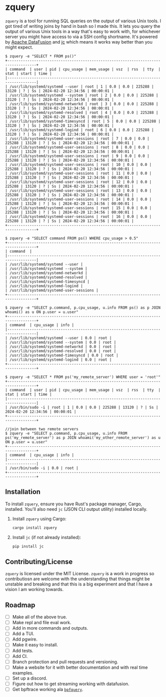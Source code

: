 # zquery

`zquery` is a tool for running SQL queries on the output of various Unix tools. I got tired of writing joins by hand in bash so I made this. It lets you query the output of various Unix tools in a way that's easy to work with, for whichever server you might have access to via a SSH config shortname. It's powered by [Apache DataFusion](https://datafusion.apache.org/) and [jc](https://github.com/kellyjonbrazil/jc) which means it works way better than you might expect.

```
$ zquery -e "SELECT * FROM ps()"
+-----------------------------------------------------------------------------------+
| command  | user | pid | cpu_usage | mem_usage | vsz  | rss  | tty  | stat | start | time |
|-----------------------------------------------------------------------------------|
| /usr/lib/systemd/systemd --user | root | 1 | 0.0 | 0.0 | 225288 | 13120 | ? | Ss | 2024-02-20 12:34:56 | 00:00:01 |
| /usr/lib/systemd/systemd --system | root | 2 | 0.0 | 0.0 | 225288 | 13120 | ? | Ss | 2024-02-20 12:34:56 | 00:00:01 |
| /usr/lib/systemd/systemd-networkd | root | 3 | 0.0 | 0.0 | 225288 | 13120 | ? | Ss | 2024-02-20 12:34:56 | 00:00:01 |
| /usr/lib/systemd/systemd-resolved | root | 4 | 0.0 | 0.0 | 225288 | 13120 | ? | Ss | 2024-02-20 12:34:56 | 00:00:01 |
| /usr/lib/systemd/systemd-timesyncd | root | 5 | 0.0 | 0.0 | 225288 | 13120 | ? | Ss | 2024-02-20 12:34:56 | 00:00:01 |
| /usr/lib/systemd/systemd-logind | root | 6 | 0.0 | 0.0 | 225288 | 13120 | ? | Ss | 2024-02-20 12:34:56 | 00:00:01 |
| /usr/lib/systemd/systemd-user-sessions | root | 7 | 0.0 | 0.0 | 225288 | 13120 | ? | Ss | 2024-02-20 12:34:56 | 00:00:01 |
| /usr/lib/systemd/systemd-user-sessions | root | 8 | 0.0 | 0.0 | 225288 | 13120 | ? | Ss | 2024-02-20 12:34:56 | 00:00:01 |
| /usr/lib/systemd/systemd-user-sessions | root | 9 | 0.0 | 0.0 | 225288 | 13120 | ? | Ss | 2024-02-20 12:34:56 | 00:00:01 |
| /usr/lib/systemd/systemd-user-sessions | root | 10 | 0.0 | 0.0 | 225288 | 13120 | ? | Ss | 2024-02-20 12:34:56 | 00:00:01 |
| /usr/lib/systemd/systemd-user-sessions | root | 11 | 0.0 | 0.0 | 225288 | 13120 | ? | Ss | 2024-02-20 12:34:56 | 00:00:01 |
| /usr/lib/systemd/systemd-user-sessions | root | 12 | 0.0 | 0.0 | 225288 | 13120 | ? | Ss | 2024-02-20 12:34:56 | 00:00:01 |
| /usr/lib/systemd/systemd-user-sessions | root | 13 | 0.0 | 0.0 | 225288 | 13120 | ? | Ss | 2024-02-20 12:34:56 | 00:00:01 |
| /usr/lib/systemd/systemd-user-sessions | root | 14 | 0.0 | 0.0 | 225288 | 13120 | ? | Ss | 2024-02-20 12:34:56 | 00:00:01 |
| /usr/lib/systemd/systemd-user-sessions | root | 15 | 0.0 | 0.0 | 225288 | 13120 | ? | Ss | 2024-02-20 12:34:56 | 00:00:01 |
| /usr/lib/systemd/systemd-user-sessions | root | 16 | 0.0 | 0.0 | 225288 | 13120 | ? | Ss | 2024-02-20 12:34:56 | 00:00:01 |
+-----------------------------------------------------------------------------------+

$ zquery -e "SELECT command FROM ps() WHERE cpu_usage > 0.5"
+-----------------------------------------------------------------------------------+
| command  |
|-----------------------------------------------------------------------------------|
| /usr/lib/systemd/systemd --user |
| /usr/lib/systemd/systemd --system |
| /usr/lib/systemd/systemd-networkd |
| /usr/lib/systemd/systemd-resolved |
| /usr/lib/systemd/systemd-timesyncd |
| /usr/lib/systemd/systemd-logind |
| /usr/lib/systemd/systemd-user-sessions |
+-----------------------------------------------------------------------------------+

$ zquery -e "SELECT p.command, p.cpu_usage, u.info FROM ps() as p JOIN whoami() as u ON p.user = u.user"
+-----------------------------------------------------------------------------------+
| command  | cpu_usage | info |
|-----------------------------------------------------------------------------------|
| /usr/lib/systemd/systemd --user | 0.0 | root |
| /usr/lib/systemd/systemd --system | 0.0 | root |
| /usr/lib/systemd/systemd-networkd | 0.0 | root |
| /usr/lib/systemd/systemd-resolved | 0.0 | root |
| /usr/lib/systemd/systemd-timesyncd | 0.0 | root |
| /usr/lib/systemd/systemd-logind | 0.0 | root |
+-----------------------------------------------------------------------------------+

$ zquery -e "SELECT * FROM ps('my_remote_server') WHERE user = 'root'" 
+-----------------------------------------------------------------------------------+
| command  | user | pid | cpu_usage | mem_usage | vsz  | rss  | tty  | stat | start | time |
|-----------------------------------------------------------------------------------|
| /usr/bin/sudo -i | root | 1 | 0.0 | 0.0 | 225288 | 13120 | ? | Ss | 2024-02-20 12:34:56 | 00:00:01 |
+-----------------------------------------------------------------------------------+

//join between two remote servers
$ zquery -e "SELECT p.command, p.cpu_usage, u.info FROM ps('my_remote_server') as p JOIN whoami('my_other_remote_server') as u ON p.user = u.user"
+-----------------------------------------------------------------------------------+
| command  | cpu_usage | info |
|-----------------------------------------------------------------------------------|
| /usr/bin/sudo -i | 0.0 | root |
+-----------------------------------------------------------------------------------+
```



## Installation

To install `zquery`, ensure you have Rust's package manager, Cargo, installed. You'll also need `jc` (JSON CLI output utility) installed locally.

1. Install `zquery` using Cargo:

   ```bash
   cargo install zquery
   ```

2. Install `jc` (if not already installed):

   ```bash
   pip install jc
   ```

## Contributing/License

`zquery` is licensed under the MIT License. `zquery` is a work in progress so contributiosn are welcome with the understanding that things might be unstable and breaking and that this is a big experiment and that I have a vision I am working towards.

## Roadmap 

- [ ] Make all of the above true. 
- [ ] Make repl and file eval work.
- [ ] Add in more commands and outputs. 
- [ ] Add a TUI. 
- [ ] Add pgwire.
- [ ] Make it easy to install.
- [ ] Add tests. 
- [ ] Add CI.
- [ ] Branch protection and pull requests and versioning.
- [ ] Make a website for it with better documentation and with real time examples.
- [ ] Set up a discord.
- [ ] Figure out how to get streaming working with datafusion. 
- [ ] Get bpftrace working ala [`bpfquery`](https://bpfquery.com).
